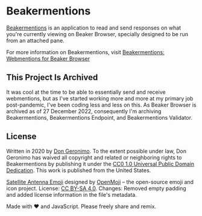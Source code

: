 # Beakermentions

[Beakermentions][1] is an application to read and send responses on what you're currently viewing on Beaker Browser, specially designed to be run from an attached pane.

For more information on Beakermentions, visit [Beakermentions: Webmentions for Beaker Browser][7]

## This Project Is Archived

It was cool at the time to be able to essentially send and receive webmentions, but as I've started working more and more at my primary job post-pandemic, I've been coding less and less on this. As Beaker Browser is archived as of 27 December 2022, consequently I'm archiving Beakermentions, Beakermentions Endpoint, and Beakermentions Validator.

## License

Written in 2020 by [Don Geronimo][2]. To the extent possible under law, Don Geronimo has waived all copyright and related or neighboring rights to Beakermentions by publishing it under the [CC0 1.0 Universal Public Domain Dedication][3]. This work is published from the United States.

[Satellite Antenna Emoji][4] designed by [OpenMoji][5] – the open-source emoji and icon project. License: [CC BY-SA 4.0][6]. Changes: Removed empty padding and added license information in the file's metadata.

Made with ❤️ and JavaScript. Please freely share and remix.

[1]: hyper://562c83f6d5ddfeb1778952d08606325ac63dfacd651d493a6b32f8d8a710ddb8/
[2]: hyper://9fa076bdc2a83f6d0d32ec010a71113b0d25eccf300a5eaedf72cf3326546c9a/
[3]: hyper://562c83f6d5ddfeb1778952d08606325ac63dfacd651d493a6b32f8d8a710ddb8/LICENSE
[4]: hyper://562c83f6d5ddfeb1778952d08606325ac63dfacd651d493a6b32f8d8a710ddb8/thumb.svg
[5]: https://openmoji.org/
[6]: https://creativecommons.org/licenses/by-sa/4.0/#
[7]: hyper://977da6c3040f711508fe246a22b1a1ddd5b716b16dc9ad2a744383d91d52b63a/

